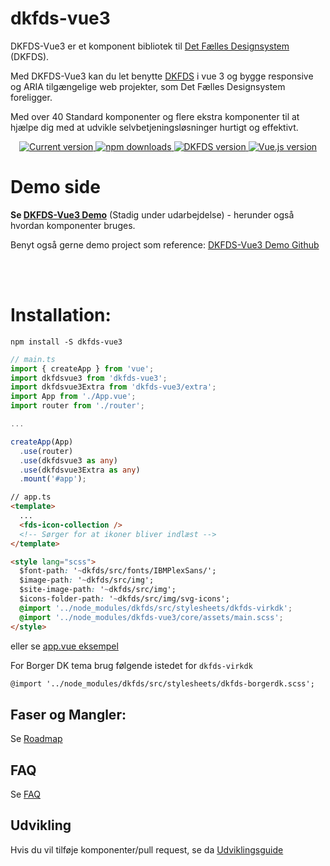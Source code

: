 # dkfds-vue3

DKFDS-Vue3 er et komponent bibliotek til [Det Fælles Designsystem](https://designsystem.dk/) (DKFDS).

Med DKFDS-Vue3 kan du let benytte [DKFDS](https://designsystem.dk/) i vue 3 og bygge responsive og ARIA tilgængelige web projekter, som Det Fælles Designsystem foreligger.

Med over 40 Standard komponenter og flere ekstra komponenter til at hjælpe dig med at udvikle selvbetjeningsløsninger hurtigt og effektivt.

<p align="center">
   <a href="https://www.npmjs.com/package/dkfds-vue3">
    <img src="https://flat.badgen.net/npm/v/dkfds-vue3" alt="Current version">
  </a>
  <a href="https://www.npmjs.com/package/dkfds-vue3">
    <img src="https://flat.badgen.net/npm/dt/dkfds-vue3" alt="npm downloads">
  </a>
  <a href="https://github.com/detfaellesdesignsystem/dkfds-components">
    <img src="https://flat.badgen.net/badge/dkfds/8.2.0/0059b3" alt="DKFDS version">
  </a>
  <a href="https://vuejs.org">
    <img src="https://flat.badgen.net/badge/vue.js/3.2.x/4fc08d" alt="Vue.js version">
  </a>

</p>

# Demo side

**Se [DKFDS-Vue3 Demo](https://whitewillow.github.io/dkfds-vue3-example)** (Stadig under udarbejdelse) - herunder også hvordan komponenter bruges.

Benyt også gerne demo project som reference: [DKFDS-Vue3 Demo Github](https://github.com/whitewillow/dkfds-vue3/tree/main/examples/demo)

<br />
<br />

# Installation:

```
npm install -S dkfds-vue3
```

```typescript
// main.ts
import { createApp } from 'vue';
import dkfdsvue3 from 'dkfds-vue3';
import dkfdsvue3Extra from 'dkfds-vue3/extra';
import App from './App.vue';
import router from './router';

...

createApp(App)
  .use(router)
  .use(dkfdsvue3 as any)
  .use(dkfdsvue3Extra as any)
  .mount('#app');
```

```html
// app.ts
<template>
  ...
  <fds-icon-collection />
  <!-- Sørger for at ikoner bliver indlæst -->
</template>

<style lang="scss">
  $font-path: '~dkfds/src/fonts/IBMPlexSans/';
  $image-path: '~dkfds/src/img';
  $site-image-path: '~dkfds/src/img';
  $icons-folder-path: '~dkfds/src/img/svg-icons';
  @import '../node_modules/dkfds/src/stylesheets/dkfds-virkdk';
  @import '../node_modules/dkfds-vue3/core/assets/main.scss';
</style>
```

eller se [app.vue eksempel](./dokumentation/app-vue-example.md)

For Borger DK tema brug følgende istedet for `dkfds-virkdk`

```html
@import '../node_modules/dkfds/src/stylesheets/dkfds-borgerdk.scss';
```

## Faser og Mangler:

Se [Roadmap](./dokumentation/WIP.md)

## FAQ

Se [FAQ](./dokumentation/faq.md)

## Udvikling

Hvis du vil tilføje komponenter/pull request, se da [Udviklingsguide](./dokumentation/UdviklingsGuide.md)
